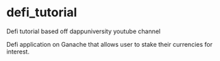 # defi_tutorial

Defi tutorial based off dappuniversity youtube channel

Defi application on Ganache that allows user to stake their currencies for interest. 
